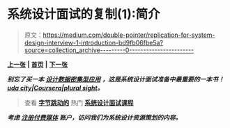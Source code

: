 # 系统设计面试的复制(1):简介

> 原文：<https://medium.com/double-pointer/replication-for-system-design-interview-1-introduction-bd9fb06fbe5a?source=collection_archive---------0----------------------->

[**上一张**](https://bit.ly/3CCStyW) **|** [**首页**](https://bit.ly/3tVGgRY) **|** [**下一张**](https://bit.ly/3qRbVUq)

***别忘了买一本*** [***设计数据密集型应用***](https://amzn.to/3HWOSPm) ***，这是系统设计面试准备中最重要的一本书！***[***uda city***](https://bit.ly/3JIpvl4)***|***[***Coursera***](https://imp.i384100.net/zaYBB0)***|***[***plural sight***](https://pluralsight.pxf.io/Ao7GGK)***。***

> 查看 [**字节跳动的**](https://bytebytego.com?fpr=datajek34) 热门 [**系统设计面试课程**](https://bytebytego.com?fpr=datajek34)

***考虑*** [***注册付费媒体***](https://bit.ly/3LNjPXB) ***账户，访问我们为系统设计资源策划的内容。***